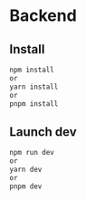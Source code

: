 # Backend

## Install

```sh
npm install
or
yarn install
or
pnpm install
```

## Launch dev

```sh
npm run dev
or
yarn dev
or
pnpm dev
```

